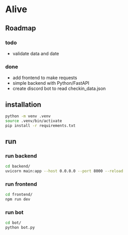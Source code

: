 # Alive


## Roadmap
### todo
- validate data and date

### done
- add frontend to make requests
- simple backend with Python/FastAPI
- create discord bot to read checkin_data.json


## installation

```sh
python -m venv .venv
source .venv/bin/activate
pip install -r requirements.txt
```



## run

### run backend
```sh
cd backend/
uvicorn main:app --host 0.0.0.0 --port 8000 --reload
```

### run frontend
```sh
cd frontend/
npm run dev
```

### run bot
```sh
cd bot/
python bot.py
```
